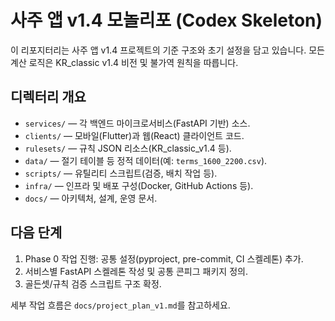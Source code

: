 # 사주 앱 v1.4 모놀리포 (Codex Skeleton)

이 리포지터리는 사주 앱 v1.4 프로젝트의 기준 구조와 초기 설정을 담고 있습니다. 모든 계산 로직은 KR_classic v1.4 비전 및 불가역 원칙을 따릅니다.

## 디렉터리 개요
- `services/` — 각 백엔드 마이크로서비스(FastAPI 기반) 소스.
- `clients/` — 모바일(Flutter)과 웹(React) 클라이언트 코드.
- `rulesets/` — 규칙 JSON 리소스(KR_classic_v1.4 등).
- `data/` — 절기 테이블 등 정적 데이터(예: `terms_1600_2200.csv`).
- `scripts/` — 유틸리티 스크립트(검증, 배치 작업 등).
- `infra/` — 인프라 및 배포 구성(Docker, GitHub Actions 등).
- `docs/` — 아키텍처, 설계, 운영 문서.

## 다음 단계
1. Phase 0 작업 진행: 공통 설정(pyproject, pre-commit, CI 스켈레톤) 추가.
2. 서비스별 FastAPI 스켈레톤 작성 및 공통 콘피그 패키지 정의.
3. 골든셋/규칙 검증 스크립트 구조 확정.

세부 작업 흐름은 `docs/project_plan_v1.md`를 참고하세요.
